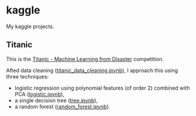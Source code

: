 # kaggle
My kaggle projects.

## Titanic

This is the [Titanic - Machine Learning from Disaster](https://www.kaggle.com/competitions/titanic) competition.

Afted data cleaning ([titanic_data_cleaning.ipynb](https://github.com/tmaciazek/kaggle/blob/main/titanic/titanic_data_cleaning.ipynb)), I approach this using three techniques:

-  logistic regression using polynomial features (of order $2$) combined with PCA ([logistic.ipynb](https://github.com/tmaciazek/kaggle/blob/main/titanic/logistic.ipynb)),
-  a single decision tree ([tree.ipynb](https://github.com/tmaciazek/kaggle/blob/main/titanic/tree.ipynb)),
-  a random forest ([random_forest.ipynb](https://github.com/tmaciazek/kaggle/blob/main/titanic/random_forest.ipynb)).
